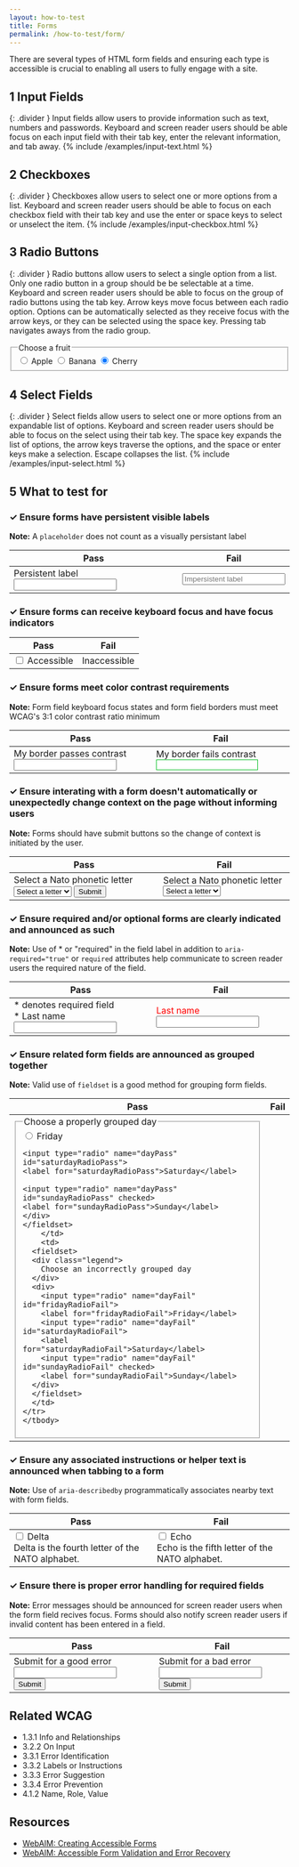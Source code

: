 ```yaml
---
layout: how-to-test
title: Forms
permalink: /how-to-test/form/
---
```


There are several types of HTML form fields and ensuring each type is accessible is crucial to enabling all users to fully engage with a site.

## <step-number>1</step-number> Input Fields
{: .divider }
Input fields allow users to provide information such as text, numbers and passwords. Keyboard and screen reader users should be able focus on each input field with their tab key, enter the relevant information, and tab away. 
<example>
{% include /examples/input-text.html %}
</example>

## <step-number>2</step-number> Checkboxes
{: .divider }
Checkboxes allow users to select one or more options from a list. Keyboard and screen reader users should be able to focus on each checkbox field with their tab key and use the enter or space keys to select or unselect the item. 
<example>
{% include /examples/input-checkbox.html %}
</example>

## <step-number>3</step-number> Radio Buttons
{: .divider }
Radio buttons allow users to select a single option from a list. Only one radio button in a group should be be selectable at a time. Keyboard and screen reader users should be able to focus on the group of radio buttons using the tab key. Arrow keys move focus between each radio option. Options can be automatically selected as they receive focus with the arrow keys, or they can be selected using the space key. Pressing tab navigates aways from the radio group. 
<example>
<fieldset>
  <legend>
    Choose a fruit
  </legend>
  <input type="radio" name="fruit" id="appleRadio">
  <label for="appleRadio">Apple</label>

  <input type="radio" name="fruit" id="bananaRadio">
  <label for="bananaRadio">Banana</label>

  <input type="radio" name="fruit" id="cherryRadio" checked>
  <label for="cherryRadio">Cherry</label>
</fieldset>
</example>

## <step-number>4</step-number> Select Fields
{: .divider }
Select fields allow users to select one or more options from an expandable list of options. Keyboard and screen reader users should be able to focus on the select using their tab key. The space key expands the list of options, the arrow keys traverse the options, and the space or enter keys make a selection. Escape collapses the list. 
<example>
{% include /examples/input-select.html %}
</example>

## <step-number>5</step-number> What to test for

<div class="how-to-test-checklist-item">
  <h3>✓ Ensure forms have persistent visible labels</h3>
  <p><strong>Note:</strong> A <code>placeholder</code> does not count as a visually persistant label</p>
  <table class="column-2">
    <thead>
      <th scope="col">
        Pass
      </th>
      <th scope="col">
        Fail
      </th>
    </thead>
    <tbody>
      <tr>
        <td>
          <label for="persistentLabel">Persistent label</label>
          <input type="text" id="persistentLabel"/>
        </td>
        <td>
          <input type="text" placeholder="Impersistent label"/>
        </td>
      </tr>
    </tbody>
  </table>
</div>

<div class="how-to-test-checklist-item">
  <h3>✓ Ensure forms can receive keyboard focus and have focus indicators</h3>
  <table class="column-2">
    <thead>
      <th scope="col">
        Pass
      </th>
      <th scope="col">
        Fail
      </th>
    </thead>
    <tbody>
    <tr>
      <td>
          <input type="checkbox" id="accessibleCheckbox">
          <label for="accessibleCheckbox">Accessible</label>
      </td>
      <td>
          <input style="display:none" type="checkbox" id="inaccessibleCheckbox">
          <label for="inaccessibleCheckbox">Inaccessible</label>
      </td>
    </tr>  
    </tbody>
  </table>
</div>

<div class="how-to-test-checklist-item">
  <h3>✓ Ensure forms meet color contrast requirements</h3>
    <p><strong>Note:</strong> Form field keyboard focus states and form field borders must meet WCAG's 3:1 color contrast ratio minimum</p>
  <table class="column-2">
    <thead>
      <th scope="col">
        Pass
      </th>
      <th scope="col">
        Fail
      </th>
    </thead>
    <tbody>
    <tr>
      <td>
        <label style="margin-right:8px" for="passContrast">My border passes contrast</label>
        <input type="text" id="passContrast"/>
      </td>
      <td>
        <label style="margin-right:8px" for="failContrast">My border fails contrast</label>
        <input style="border:1px solid #00BD1F" type="text" id="failContrast"/>
      </td>
    </tr>  
    </tbody>
  </table>
</div>

<div class="how-to-test-checklist-item">
  <h3>✓ Ensure interating with a form doesn't automatically or unexpectedly change context on the page without informing users</h3>
  <p><strong>Note:</strong> Forms should have submit buttons so the change of context is initiated by the user.</p>
  <table class="column-2">
    <thead>
      <th scope="col">
        Pass
      </th>
      <th scope="col">
        Fail
      </th>
    </thead>
    <tbody>
    <tr>
      <td>
        <label for="selectPass">
          Select a Nato phonetic letter
        </label>
        <select id="selectPass">
          <option value="None" selected disabled>Select a letter</option>
          <option value="Alpha">Alpha</option>
          <option value="Bravo">Bravo</option>
          <option value="Charlie">Charlie</option>
        </select>
        <button aria-disabled="true" class="button" id="submitSelectPassSelection" type="submit">Submit</button>
        <div role="alert" id="messagePass" style="display: none;">This was an expected submission!</div>
      </td>
      <td>
        <label for="selectFail">
          Select a Nato phonetic letter
        </label>
        <select id="selectFail">
          <option value="None" selected disabled>Select a letter</option>
          <option value="Alpha">Alpha</option>
          <option value="Bravo">Bravo</option>
          <option value="Charlie">Charlie</option>
        </select>
        <div id="messageFail" style="display: none;">This was an unexpected submission!</div>
      </td>
    </tr>  
    </tbody>
  </table>
</div>

<div class="how-to-test-checklist-item">
  <h3>✓ Ensure required and/or optional forms are clearly indicated and announced as such</h3>
  <p><strong>Note:</strong> Use of * or "required" in the field label in addition to <code>aria-required="true"</code> or <code>required</code> attributes help communicate to screen reader users the required nature of the field.</p>
  <table class="column-2">
    <thead>
      <th scope="col">
        Pass
      </th>
      <th scope="col">
        Fail
      </th>
    </thead>
    <tbody>
    <tr>
      <td>
        <div >* denotes required field</div>
        <label for="userLastnamePass">* Last name</label>
        <input aria-required="true" type="text" id="userLastnamePass"/>
      </td>
      <td>
        <label style="color: red;" for="userLastnameFail">Last name</label>
        <input type="text" id="userLastnameFail"/>
      </td>
    </tr>  
    </tbody>
  </table>
</div>

<div class="how-to-test-checklist-item">
  <h3>✓ Ensure related form fields are announced as grouped together</h3>
  <p><strong>Note:</strong> Valid use of <code>fieldset</code> is a good method for grouping form fields.</p>
  <table class="column-2">
    <thead>
      <th scope="col">
        Pass
      </th>
      <th scope="col">
        Fail
      </th>
    </thead>
    <tbody>
    <tr>
      <td>
  <fieldset>
    <legend>
      Choose a properly grouped day
    </legend>
    <div>
    <input type="radio" name="dayPass" id="fridayRadioPass">
    <label for="fridayRadioPass">Friday</label>

    <input type="radio" name="dayPass" id="saturdayRadioPass">
    <label for="saturdayRadioPass">Saturday</label>

    <input type="radio" name="dayPass" id="sundayRadioPass" checked>
    <label for="sundayRadioPass">Sunday</label>
    </div>
    </fieldset>
        </td>
        <td>
      <fieldset>
      <div class="legend">
        Choose an incorrectly grouped day
      </div>
      <div>
        <input type="radio" name="dayFail" id="fridayRadioFail">
        <label for="fridayRadioFail">Friday</label>
        <input type="radio" name="dayFail" id="saturdayRadioFail">
        <label for="saturdayRadioFail">Saturday</label>
        <input type="radio" name="dayFail" id="sundayRadioFail" checked>
        <label for="sundayRadioFail">Sunday</label>
      </div>
      </fieldset>
      </td>
    </tr>  
    </tbody>
  </table>
</div>


<div class="how-to-test-checklist-item">
  <h3>✓ Ensure any associated instructions or helper text is announced when tabbing to a form</h3>
  <p><strong>Note:</strong> Use of <code>aria-describedby</code> programmatically associates nearby text with form fields.</p>
  <table class="column-2">
    <thead>
      <th scope="col">
        Pass
      </th>
      <th scope="col">
        Fail
      </th>
    </thead>
    <tbody>
    <tr>
      <td>
      <div>
          <input type="checkbox"
            id="deltaCheckboxCard"
            aria-describedby="descDelta" >
      <label for="deltaCheckboxCard">
        Delta
      </label>
      <div class="hint"
          id="descDelta">
        Delta is the fourth letter of the NATO alphabet.
      </div>
      </div>
      </td>
      <td>
      <div>
      <input type="checkbox"
            id="echoCheckboxCard">    
      <label for="echoCheckboxCard">Echo</label>
      <div class="hint"
          id="descriptionEcho">
        Echo is the fifth letter of the NATO alphabet.
      </div>
      </div>
      </td>
    </tr>  
    </tbody>
  </table>
</div>

<div class="how-to-test-checklist-item">
  <h3>✓ Ensure there is proper error handling for required fields</h3>
  <p><strong>Note:</strong> Error messages should be announced for screen reader users when the form field recives focus. Forms should also notify screen reader users if invalid content has been entered in a field.</p>
  <table class="column-2">
    <thead>
      <th scope="col">
        Pass
      </th>
      <th scope="col">
        Fail
      </th>
    </thead>
    <tbody>
    <tr>
      <td>
        <label for="goodErrorInput">Submit for a good error</label>
        <input aria-describedby="goodErrorInputError" type="text" id="goodErrorInput"/>
        <div id="goodErrorInputError" style="display: none; color: #E02D00;">
          I announce with the input
        </div>
        <button id="goodErrorInputSubmit" class="button" type="submit">Submit</button>
      </td>
      <td>
      <div>
        <label for="badErrorInput">Submit for a bad error</label>
        <input type="text" id="badErrorInput"/>
        <div id="badErrorInputError" style="display: none; color: #E02D00;">
          I do not announce with the input</div>
        </div>
        <button id="badErrorInputSubmit" class="button" type="submit">Submit</button>
      </td>
    </tr>  
    </tbody>
  </table>
</div>

## Related WCAG
- 1.3.1 Info and Relationships
- 3.2.2 On Input
- 3.3.1 Error Identification
- 3.3.2 Labels or Instructions
- 3.3.3 Error Suggestion
- 3.3.4 Error Prevention
- 4.1.2 Name, Role, Value

## Resources
- [WebAIM: Creating Accessible Forms](https://webaim.org/techniques/forms/)
- [WebAIM: Accessible Form Validation and Error Recovery](https://webaim.org/techniques/formvalidation/)
